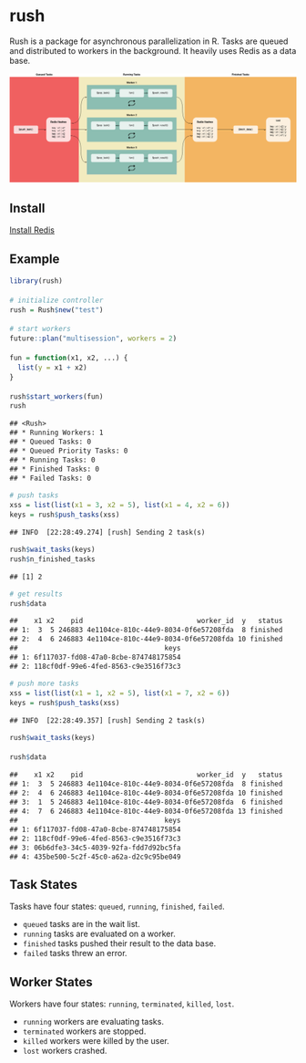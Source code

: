 
<!-- README.md is generated from README.Rmd. Please edit that file -->

# rush

Rush is a package for asynchronous parallelization in R. Tasks are
queued and distributed to workers in the background. It heavily uses
Redis as a data base.

![](man/figures/README-flow.png)

## Install

[Install Redis](https://redis.io/docs/getting-started/installation/)

## Example

``` r
library(rush)

# initialize controller
rush = Rush$new("test")

# start workers
future::plan("multisession", workers = 2)

fun = function(x1, x2, ...) {
  list(y = x1 + x2)
}

rush$start_workers(fun)
rush
```

    ## <Rush>
    ## * Running Workers: 1
    ## * Queued Tasks: 0
    ## * Queued Priority Tasks: 0
    ## * Running Tasks: 0
    ## * Finished Tasks: 0
    ## * Failed Tasks: 0

``` r
# push tasks
xss = list(list(x1 = 3, x2 = 5), list(x1 = 4, x2 = 6))
keys = rush$push_tasks(xss)
```

    ## INFO  [22:28:49.274] [rush] Sending 2 task(s)

``` r
rush$wait_tasks(keys)
rush$n_finished_tasks
```

    ## [1] 2

``` r
# get results
rush$data
```

    ##    x1 x2    pid                            worker_id  y   status
    ## 1:  3  5 246883 4e1104ce-810c-44e9-8034-0f6e57208fda  8 finished
    ## 2:  4  6 246883 4e1104ce-810c-44e9-8034-0f6e57208fda 10 finished
    ##                                    keys
    ## 1: 6f117037-fd08-47a0-8cbe-874748175854
    ## 2: 118cf0df-99e6-4fed-8563-c9e3516f73c3

``` r
# push more tasks
xss = list(list(x1 = 1, x2 = 5), list(x1 = 7, x2 = 6))
keys = rush$push_tasks(xss)
```

    ## INFO  [22:28:49.357] [rush] Sending 2 task(s)

``` r
rush$wait_tasks(keys)

rush$data
```

    ##    x1 x2    pid                            worker_id  y   status
    ## 1:  3  5 246883 4e1104ce-810c-44e9-8034-0f6e57208fda  8 finished
    ## 2:  4  6 246883 4e1104ce-810c-44e9-8034-0f6e57208fda 10 finished
    ## 3:  1  5 246883 4e1104ce-810c-44e9-8034-0f6e57208fda  6 finished
    ## 4:  7  6 246883 4e1104ce-810c-44e9-8034-0f6e57208fda 13 finished
    ##                                    keys
    ## 1: 6f117037-fd08-47a0-8cbe-874748175854
    ## 2: 118cf0df-99e6-4fed-8563-c9e3516f73c3
    ## 3: 06b6dfe3-34c5-4039-92fa-fdd7d92bc5fa
    ## 4: 435be500-5c2f-45c0-a62a-d2c9c95be049

## Task States

Tasks have four states: `queued`, `running`, `finished`, `failed`.

  - `queued` tasks are in the wait list.
  - `running` tasks are evaluated on a worker.
  - `finished` tasks pushed their result to the data base.
  - `failed` tasks threw an error.

## Worker States

Workers have four states: `running`, `terminated`, `killed`, `lost`.

  - `running` workers are evaluating tasks.
  - `terminated` workers are stopped.
  - `killed` workers were killed by the user.
  - `lost` workers crashed.
